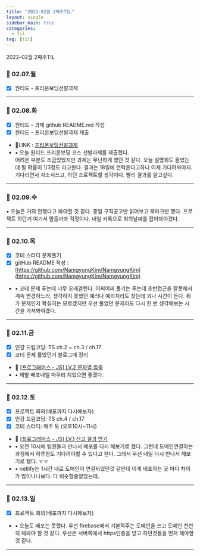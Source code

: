 ```yaml
---
title: "2022-02월 2째주TIL"
layout: single
sidebar_main: true
categories:
  - til
tag: [til]
---
```


2022-02월 2째주TIL

### 📆 02.07.월

- [x] 원티드 - 프리온보딩선발과제

---

### 📆 02.08.화

- [x] 원티드 - 과제 github README.md 작성
- [x] 원티드 - 프리온보딩선발과제 제출
- 🔗LINK : [프리온보딩선발과제](https://github.com/NamgyungKim/wanted_pre_onboarding)
- ▪ 오늘 원티드 프리온보딩 코스 선발과제를 제출했다. <br>
  어려운 부분도 조금있었지만 과제는 무난하게 했던 것 같다.
  오늘 설명회도 들었는데 될 확률이 1/3정도 라고한다. 결과는 18일에 연락온다고하니 이제 기다려봐야지.
  기다리면서 자소서쓰고, 하던 프로젝트할 생각이다. 빨리 결과를 알고싶다.

---

### 📆 02.09.수

▪ 오늘은 거의 안했다고 봐야할 것 같다. 종일 구직공고만 읽어보고 북마크만 했다.
프로젝트 하던거 여기서 멈출까봐 걱정이다. 내일 카톡으로 회의날짜를 잡아봐야겠다.

---

### 📆 02.10.목

- [x] 코테 스터디 문제풀기
- [x] gitHub README 작성 : [https://github.com/NamgyungKim/NamgyungKim](https://github.com/NamgyungKim/NamgyungKim)
- ▪ 코테 문제 푸는데 너무 오래걸린다.
  어찌어찌 풀기는 푸는데 초반접근을 잘못해서 계속 변경하느라, 생각하지 못했던 예러나 예외처리도 찾는데 꾀나 시간이 든다. 뭐가 문제인지 확실히는 모르겠지만 우선 풀었던 문제라도 다시 한 번 생각해보는 시간을 가져봐야겠다.

---

### 📆 02.11.금

- [x] 인강 드림코딩: TS ch.2 ~ ch.3 / ch.17
- [x] 코테 문제 풀었던거 블로그에 정리
- 🔗 [[프로그래머스 - JS] LV.2 문자열 압축](https://namgyungkim.github.io/coding-test/2022_02_11_coding_test/)
- ▪ 제발 배포내일 마무리 지었으면 좋겠다.

---

### 📆 02.12.토

- [x] 프로젝트 회의(배포까지 다시해보자)
- [x] 인강 드림코딩: TS ch.4 / ch.17
- [x] 코테 스터디: 매주 토 (오후10시~11시)
- 🔗 [[프로그래머스 - JS] LV.1 신고 결과 받기](https://namgyungkim.github.io/coding-test/2022_02_12_coding_test/)
- ▪ 오전 10시에 팀원들과 만나서 배포를 다시 해보기로 했다. 그런데 도메인연결하는 과정에서 하루정도 기다려야할 수 있다고 한다. 그래서 우선 내일 다시 만나서 해보기로 했다. ㅠㅠ
- ▪ netlify는 1시간 내로 도매인이 연결되었던것 같은데 이게 배포하는 곳 마다 차이가 많이나나보다. 다 비슷할줄알았는데.

---

### 📆 02.13.일

- [x] 프로젝트 회의(배포까지 다시해보자)
- ▪ 오늘도 배포는 못했다. 우선 firebase에서 기본적주는 도메인을 쓰고 도메인 천천히 해봐야 할 것 같다.
  우선은 서버쪽에서 https인증을 받고 하던것들을 먼저 해야할 것 같다.

---

<br /><br /><br /><br />

<br /><br /><br /><br />
